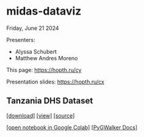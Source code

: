 # midas-dataviz

Friday, June 21 2024

Presenters:
- Alyssa Schubert
- Matthew Andres Moreno

This page:
<https://hopth.ru/cy>

Presentation slides:
<https://hopth.ru/cx>

## Tanzania DHS Dataset

[[download]](https://raw.githubusercontent.com/mmore500/midas-dataviz/master/TanzaniaDHS.csv)
[[view]](https://github.com/mmore500/midas-dataviz/blob/master/TanzaniaDHS.csv)
[[source]](https://assets.prb.org/pdf16/PACE%20Toolkit/7%20Data%20Visualization%20(DV)/DV3E/DV3E_DataVizChallenge.pdf)

[[open notebook in Google Colab]](https://colab.research.google.com/github/mmore500/midas-dataviz/blob/master/TanzaniaDHS.ipynb)
[[PyGWalker Docs]](https://docs.kanaries.net/pygwalker)
